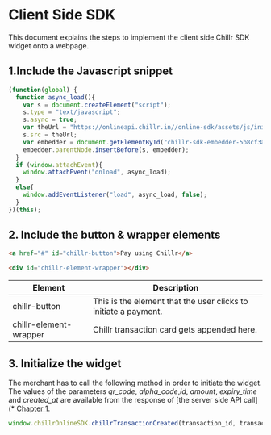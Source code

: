 # Client Side SDK

This document explains the steps to implement the client side Chillr SDK widget onto a webpage.

## 1.Include the Javascript snippet

```javascript
(function(global) {
  function async_load(){
    var s = document.createElement("script");
    s.type = "text/javascript";
    s.async = true;
    var theUrl = "https://onlineapi.chillr.in//online-sdk/assets/js/init.min.js";
    s.src = theUrl;
    var embedder = document.getElementById("chillr-sdk-embedder-5b8cf3a4-b0f0-13e9-3737-d5a159268ae6");
    embedder.parentNode.insertBefore(s, embedder);
  }
  if (window.attachEvent){
    window.attachEvent("onload", async_load);
  }
  else{
    window.addEventListener("load", async_load, false);
  }
})(this);
```

## 2. Include the button & wrapper elements

```html
<a href="#" id="chillr-button">Pay using Chillr</a>

<div id="chillr-element-wrapper"></div>
```

| Element | Description |
| ------- | ------------|
| chillr-button| This is the element that the user clicks to initiate a payment.|
| chillr-element-wrapper | Chillr transaction card gets appended here.|


## 3. Initialize the widget

The merchant has to call the following method in order to initiate the widget. The values of the parameters _qr\_code_, _alpha_code_,_id_, _amount_, _expiry\_time_ and _created\_at_ are available from the response of [the server side API call](* [Chapter 1](chapter1.md).

```javascript
window.chillrOnlineSDK.chillrTransactionCreated(transaction_id, transaction_code, id, amount, expiry_time, created_at);
```


